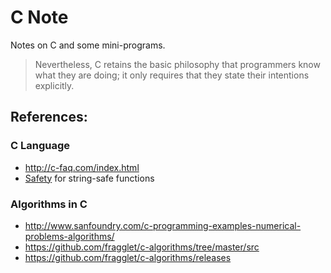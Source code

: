 # C Note

Notes on C and some mini-programs.

> Nevertheless, C retains the basic philosophy that programmers know what they are doing; it only requires that they state their intentions explicitly.

## References:

### C Language

- http://c-faq.com/index.html
- [Safety](safety.md) for string-safe functions

### Algorithms in C

- http://www.sanfoundry.com/c-programming-examples-numerical-problems-algorithms/
- https://github.com/fragglet/c-algorithms/tree/master/src
- https://github.com/fragglet/c-algorithms/releases

